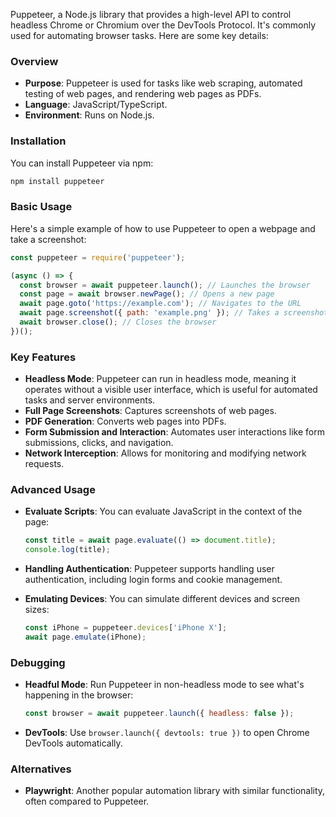 Puppeteer, a Node.js library that provides a high-level API to control headless Chrome or Chromium over the DevTools Protocol. It's commonly used for automating browser tasks. Here are some key details:

### Overview

- **Purpose**: Puppeteer is used for tasks like web scraping, automated testing of web pages, and rendering web pages as PDFs.
- **Language**: JavaScript/TypeScript.
- **Environment**: Runs on Node.js.

### Installation

You can install Puppeteer via npm:

```bash
npm install puppeteer
```

### Basic Usage

Here's a simple example of how to use Puppeteer to open a webpage and take a screenshot:

```javascript
const puppeteer = require('puppeteer');

(async () => {
  const browser = await puppeteer.launch(); // Launches the browser
  const page = await browser.newPage(); // Opens a new page
  await page.goto('https://example.com'); // Navigates to the URL
  await page.screenshot({ path: 'example.png' }); // Takes a screenshot
  await browser.close(); // Closes the browser
})();
```

### Key Features

- **Headless Mode**: Puppeteer can run in headless mode, meaning it operates without a visible user interface, which is useful for automated tasks and server environments.
- **Full Page Screenshots**: Captures screenshots of web pages.
- **PDF Generation**: Converts web pages into PDFs.
- **Form Submission and Interaction**: Automates user interactions like form submissions, clicks, and navigation.
- **Network Interception**: Allows for monitoring and modifying network requests.

### Advanced Usage

- **Evaluate Scripts**: You can evaluate JavaScript in the context of the page:

  ```javascript
  const title = await page.evaluate(() => document.title);
  console.log(title);
  ```

- **Handling Authentication**: Puppeteer supports handling user authentication, including login forms and cookie management.

- **Emulating Devices**: You can simulate different devices and screen sizes:

  ```javascript
  const iPhone = puppeteer.devices['iPhone X'];
  await page.emulate(iPhone);
  ```

### Debugging

- **Headful Mode**: Run Puppeteer in non-headless mode to see what's happening in the browser:

  ```javascript
  const browser = await puppeteer.launch({ headless: false });
  ```

- **DevTools**: Use `browser.launch({ devtools: true })` to open Chrome DevTools automatically.

### Alternatives

- **Playwright**: Another popular automation library with similar functionality, often compared to Puppeteer.
